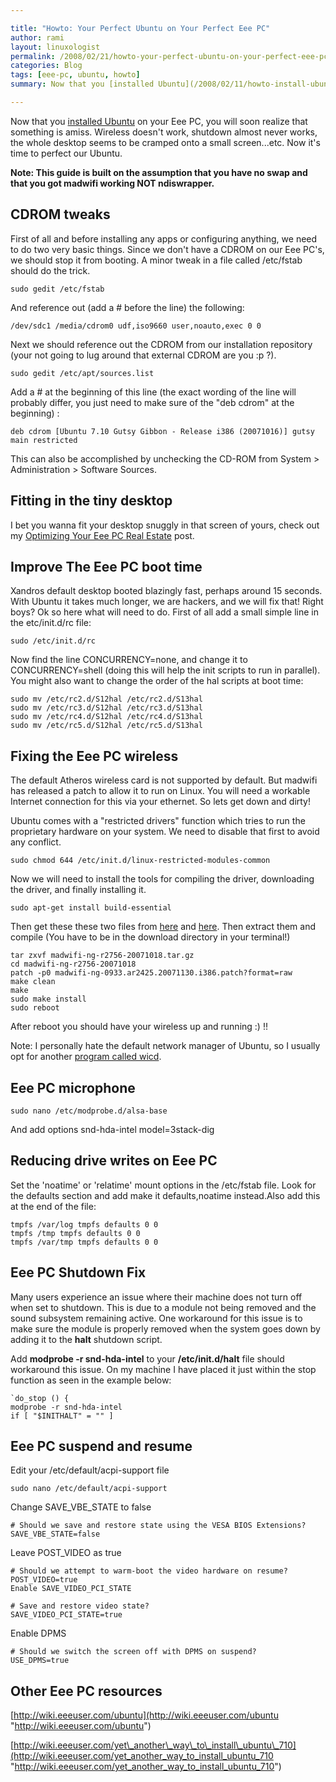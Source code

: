 ```yaml
---

title: "Howto: Your Perfect Ubuntu on Your Perfect Eee PC"
author: rami
layout: linuxologist
permalink: /2008/02/21/howto-your-perfect-ubuntu-on-your-perfect-eee-pc
categories: Blog
tags: [eee-pc, ubuntu, howto]
summary: Now that you [installed Ubuntu](/2008/02/11/howto-install-ubuntu-on-your-eee-pc) on your Eee PC, you will soon realize that something is amiss. Wireless doesn't work, shutdown almost never works, the whole desktop seems to be cramped onto a small screen...etc. Now it's time to perfect our Ubuntu.

---
```


Now that you [installed Ubuntu](/2008/02/11/howto-install-ubuntu-on-your-eee-pc) on your Eee PC, you will soon realize that something is amiss. Wireless doesn't work, shutdown almost never works, the whole desktop seems to be cramped onto a small screen...etc. Now it's time to perfect our Ubuntu.

**Note: This guide is built on the assumption that you have no swap and that you got madwifi working NOT ndiswrapper.**

## CDROM tweaks

First of all and before installing any apps or configuring anything, we need to do two very basic things. Since we don't have a CDROM on our Eee PC's, we should stop it from booting. A minor tweak in a file called /etc/fstab should do the trick. 

    sudo gedit /etc/fstab 

And reference out (add a # before the line) the following: 

    /dev/sdc1 /media/cdrom0 udf,iso9660 user,noauto,exec 0 0

Next we should reference out the CDROM from our installation repository (your not going to lug around that external CDROM are you :p ?).

    sudo gedit /etc/apt/sources.list

Add a # at the beginning of this line (the exact wording of the line will probably differ, you just need to make sure of the "deb cdrom" at the beginning) :
  
    deb cdrom [Ubuntu 7.10 Gutsy Gibbon - Release i386 (20071016)] gutsy main restricted

This can also be accomplished by unchecking the CD-ROM from System > Administration > Software Sources.

## Fitting in the tiny desktop

I bet you wanna fit your desktop snuggly in that screen of yours, check out my [Optimizing Your Eee PC Real Estate](/2008/03/07/howto-optimize-your-eee-pc-screen-real-estate) post.

## Improve The Eee PC boot time

Xandros default desktop booted blazingly fast, perhaps around 15 seconds. With Ubuntu it takes much longer, we are hackers, and we will fix that! Right boys? Ok so here what will need to do. First of all add a small simple line in the etc/init.d/rc file:

    sudo /etc/init.d/rc

Now find the line CONCURRENCY=none, and change it to CONCURRENCY=shell (doing this will help the init scripts to run in parallel). You might also want to change the order of the hal scripts at boot time:

    sudo mv /etc/rc2.d/S12hal /etc/rc2.d/S13hal  
    sudo mv /etc/rc3.d/S12hal /etc/rc3.d/S13hal  
    sudo mv /etc/rc4.d/S12hal /etc/rc4.d/S13hal  
    sudo mv /etc/rc5.d/S12hal /etc/rc5.d/S13hal

## Fixing the Eee PC wireless

The default Atheros wireless card is not supported by default. But madwifi has released a patch to allow it to run on Linux. You will need a workable Internet connection for this via your ethernet. So lets get down and dirty!

Ubuntu comes with a "restricted drivers" function which tries to run the proprietary hardware on your system. We need to disable that first to avoid any conflict.

    sudo chmod 644 /etc/init.d/linux-restricted-modules-common

Now we will need to install the tools for compiling the driver, downloading the driver, and finally installing it.

    sudo apt-get install build-essential  

Then get these these two files from [here](http://snapshots.madwifi.org/madwifi-ng/madwifi-ng-r2756-20071018.tar.gz "here") and [here](http://madwifi.org/attachment/ticket/1679/madwifi-ng-0933.ar2425.20071130.i386.patch?format=raw "here"). Then extract them and compile (You have to be in the download directory in your terminal!)

    tar zxvf madwifi-ng-r2756-20071018.tar.gz  
    cd madwifi-ng-r2756-20071018  
    patch -p0 madwifi-ng-0933.ar2425.20071130.i386.patch?format=raw  
    make clean  
    make  
    sudo make install  
    sudo reboot

After reboot you should have your wireless up and running :) !!

Note: I personally hate the default network manager of Ubuntu, so I usually opt for another [program called wicd](/2007/12/06/wicd-the-solution-for-all-your-linux-wireless-woes).

## Eee PC microphone

    sudo nano /etc/modprobe.d/alsa-base

And add options snd-hda-intel model=3stack-dig

## Reducing drive writes on Eee PC

Set the 'noatime' or 'relatime' mount options in the /etc/fstab file. 
Look for the defaults section and add make it defaults,noatime instead.Also add this at the end of the file:

    tmpfs /var/log tmpfs defaults 0 0 
    tmpfs /tmp tmpfs defaults 0 0 
    tmpfs /var/tmp tmpfs defaults 0 0

## Eee PC Shutdown Fix

Many users experience an issue where their machine does not turn off when set to shutdown. This is due to a module not being removed and the sound subsystem remaining active. One workaround for this issue is to make sure the module is properly removed when the system goes down by adding it to the **halt** shutdown script.

Add **modprobe -r snd-hda-intel** to your **/etc/init.d/halt** file should workaround this issue. On my machine I have placed it just within the stop function as seen in the example below:

    `do_stop () {  
    modprobe -r snd-hda-intel  
    if [ "$INITHALT" = "" ]  

## Eee PC suspend and resume

Edit your /etc/default/acpi-support file

    sudo nano /etc/default/acpi-support

Change SAVE_VBE_STATE to false

    # Should we save and restore state using the VESA BIOS Extensions?  
    SAVE_VBE_STATE=false

Leave POST_VIDEO as true

    # Should we attempt to warm-boot the video hardware on resume?  
    POST_VIDEO=true
    Enable SAVE_VIDEO_PCI_STATE

    # Save and restore video state?  
    SAVE_VIDEO_PCI_STATE=true

Enable DPMS

    # Should we switch the screen off with DPMS on suspend?  
    USE_DPMS=true

## Other Eee PC resources

[http://wiki.eeeuser.com/ubuntu](http://wiki.eeeuser.com/ubuntu "http://wiki.eeeuser.com/ubuntu")

[http://wiki.eeeuser.com/yet\_another\_way\_to\_install\_ubuntu\_710](http://wiki.eeeuser.com/yet_another_way_to_install_ubuntu_710 "http://wiki.eeeuser.com/yet_another_way_to_install_ubuntu_710")

